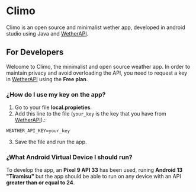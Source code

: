 # Climo
Climo is an open source and minimalist wether app, developed in android studio using Java and [WetherAPI](https://www.weatherapi.com/). 
## For Developers
Welcome to Climo, the minimalist and open source weather app. In order to maintain privacy and avoid overloading the API, you need to request a key in [WetherAPI](https://www.weatherapi.com/) using the **Free plan**.

### ¿How do I use my key on the app?
1. Go to your file **local.propieties**.
2. Add this line to the file (`your_key` is the key that you have from [WetherAPI](https://www.weatherapi.com/)).:

```
WEATHER_API_KEY=your_key
```
3. Save the file and run the app.

### ¿What Android Virtual Device I should run?
To develop the app, an **Pixel 9 API 33** has been used, runing **Android 13 "Tiramisu"** but the app should be able to run on any device with an API **greater than or equal to 24**.
